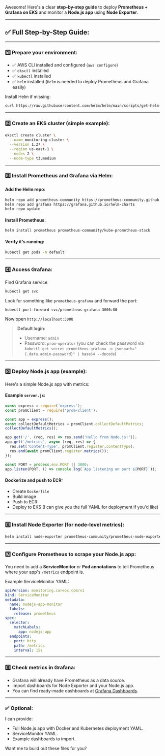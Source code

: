 Awesome! Here's a clear **step-by-step guide** to deploy **Prometheus + Grafana on EKS** and monitor a **Node.js app** using **Node Exporter**.

---

## ✅ Full Step-by-Step Guide:

---

### 1️⃣ **Prepare your environment:**
- ✅ AWS CLI installed and configured (`aws configure`)
- ✅ `eksctl` installed
- ✅ `kubectl` installed
- ✅ `helm` installed (`Helm` is needed to deploy Prometheus and Grafana easily)

Install Helm if missing:
```bash
curl https://raw.githubusercontent.com/helm/helm/main/scripts/get-helm-3 | bash
```

---

### 2️⃣ **Create an EKS cluster** (simple example):
```bash
eksctl create cluster \
  --name monitoring-cluster \
  --version 1.27 \
  --region us-east-1 \
  --nodes 2 \
  --node-type t3.medium
```

---

### 3️⃣ **Install Prometheus and Grafana via Helm:**

#### Add the Helm repo:
```bash
helm repo add prometheus-community https://prometheus-community.github.io/helm-charts
helm repo add grafana https://grafana.github.io/helm-charts
helm repo update
```

#### Install Prometheus:
```bash
helm install prometheus prometheus-community/kube-prometheus-stack
```

#### Verify it's running:
```bash
kubectl get pods -n default
```

---

### 4️⃣ **Access Grafana:**

Find Grafana service:
```bash
kubectl get svc
```
Look for something like `prometheus-grafana` and forward the port:
```bash
kubectl port-forward svc/prometheus-grafana 3000:80
```

Now open `http://localhost:3000`

> **Default login:**
> - Username: `admin`
> - Password: `prom-operator` (you can check the password via `kubectl get secret prometheus-grafana -o jsonpath="{.data.admin-password}" | base64 --decode`)

---

### 5️⃣ **Deploy Node.js app (example):**

Here's a simple Node.js app with metrics:

#### Example `server.js`:
```javascript
const express = require('express');
const promClient = require('prom-client');

const app = express();
const collectDefaultMetrics = promClient.collectDefaultMetrics;
collectDefaultMetrics();

app.get('/', (req, res) => res.send('Hello from Node.js!'));
app.get('/metrics', async (req, res) => {
  res.set('Content-Type', promClient.register.contentType);
  res.end(await promClient.register.metrics());
});

const PORT = process.env.PORT || 3000;
app.listen(PORT, () => console.log(`App listening on port ${PORT}`));
```

#### Dockerize and push to ECR:
- Create `Dockerfile`
- Build image
- Push to ECR
- Deploy to EKS (I can give you the full YAML for deployment if you'd like)

---

### 6️⃣ **Install Node Exporter (for node-level metrics):**
```bash
helm install node-exporter prometheus-community/prometheus-node-exporter
```

---

### 7️⃣ **Configure Prometheus to scrape your Node.js app:**
You need to add a **ServiceMonitor** or **Pod annotations** to tell Prometheus where your app's `/metrics` endpoint is.

Example ServiceMonitor YAML:
```yaml
apiVersion: monitoring.coreos.com/v1
kind: ServiceMonitor
metadata:
  name: nodejs-app-monitor
  labels:
    release: prometheus
spec:
  selector:
    matchLabels:
      app: nodejs-app
  endpoints:
  - port: http
    path: /metrics
    interval: 15s
```

---

### 8️⃣ **Check metrics in Grafana:**
- Grafana will already have Prometheus as a data source.
- Import dashboards for Node Exporter and your Node.js app.
- You can find ready-made dashboards at [Grafana Dashboards](https://grafana.com/grafana/dashboards/).

---

### ✅ Optional:
I can provide:
- Full Node.js app with Docker and Kubernetes deployment YAML.
- ServiceMonitor YAML.
- Example dashboards to import.

Want me to build out these files for you?
